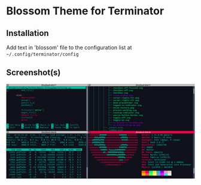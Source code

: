 # Blossom Theme for Terminator 

## Installation
Add text in 'blossom' file to the configuration list at ```~/.config/terminator/config```

## Screenshot(s)
![](./screenshots/ss.png)


